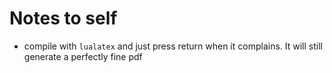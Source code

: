 # Notes to self
- compile with `lualatex` and just press return when it complains. It will still generate a perfectly fine pdf